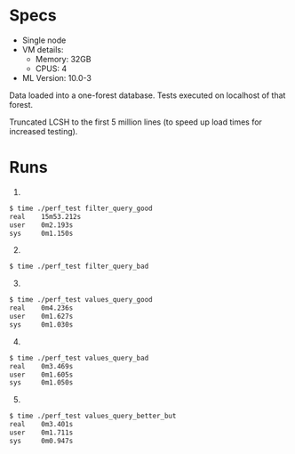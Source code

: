 # Specs

- Single node
- VM details: 
    - Memory: 32GB
    - CPUS: 4
- ML Version: 10.0-3

Data loaded into a one-forest database.  Tests executed on localhost of that
forest.

Truncated LCSH to the first 5 million lines (to speed up load times for increased testing).

# Runs


1)
~~~bash
$ time ./perf_test filter_query_good
real    15m53.212s
user    0m2.193s
sys     0m1.150s
~~~


2)
~~~bash
$ time ./perf_test filter_query_bad
~~~


3)
~~~bash
$ time ./perf_test values_query_good
real    0m4.236s
user    0m1.627s
sys     0m1.030s
~~~


4)
~~~bash
$ time ./perf_test values_query_bad
real    0m3.469s
user    0m1.605s
sys     0m1.050s
~~~


5)
~~~bash
$ time ./perf_test values_query_better_but
real    0m3.401s
user    0m1.711s
sys     0m0.947s
~~~
